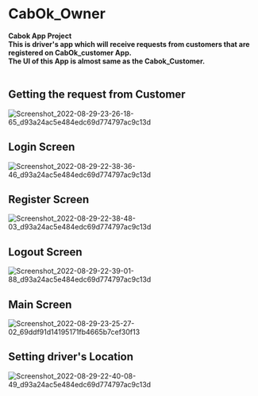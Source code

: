 # CabOk_Owner
**Cabok App Project**</br>
**This is driver's app which will receive requests from customers that are registered on CabOk_customer App.** </br>
**The UI of this App is almost same as the Cabok_Customer.** </br>
</br>
## Getting the request from Customer
![Screenshot_2022-08-29-23-26-18-65_d93a24ac5e484edc69d774797ac9c13d](https://user-images.githubusercontent.com/84381731/187267717-db0ed7e2-9157-49ab-9d9a-611afaa56d9c.jpg)
## Login Screen
![Screenshot_2022-08-29-22-38-36-46_d93a24ac5e484edc69d774797ac9c13d](https://user-images.githubusercontent.com/84381731/187258603-34699dd1-73f6-4e7f-a8db-bac452a1f369.jpg)
## Register Screen
![Screenshot_2022-08-29-22-38-48-03_d93a24ac5e484edc69d774797ac9c13d](https://user-images.githubusercontent.com/84381731/187260274-8cc78ac1-638b-4ab6-bcc2-0ff696d2f9f5.jpg)
## Logout Screen
![Screenshot_2022-08-29-22-39-01-88_d93a24ac5e484edc69d774797ac9c13d](https://user-images.githubusercontent.com/84381731/187261943-91c2977a-cfe4-4050-8c8c-1f9dc796c43f.jpg)
## Main Screen
![Screenshot_2022-08-29-23-25-27-02_69ddf91d14195171fb4665b7cef30f13](https://user-images.githubusercontent.com/84381731/187267261-f52db4de-d320-40aa-83ca-8e8654837b9e.jpg)
## Setting driver's Location
![Screenshot_2022-08-29-22-40-08-49_d93a24ac5e484edc69d774797ac9c13d](https://user-images.githubusercontent.com/84381731/187262188-017ada13-a2db-404a-85d1-ec34e658ad5b.jpg)
